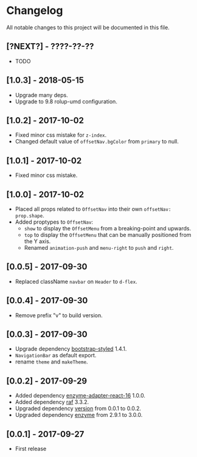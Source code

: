 # Changelog

All notable changes to this project will be documented in this file.

## [?NEXT?] - ????-??-??

- TODO

## [1.0.3] - 2018-05-15

- Upgrade many deps.
- Upgrade to 9.8 rolup-umd configuration.

## [1.0.2] - 2017-10-02

- Fixed minor css mistake for `z-index`.
- Changed default value of `offsetNav.bgColor` from `primary` to null.

## [1.0.1] - 2017-10-02

- Fixed minor css mistake.

## [1.0.0] - 2017-10-02

- Placed all props related to `OffsetNav` into their own `offsetNav: prop.shape`.
- Added proptypes to `OffsetNav`:
  - `show` to display the `OffsetMenu` from a breaking-point and upwards.
  - `top` to display the `OffsetMenu` that can be manually positioned from the Y axis.
  - Renamed `animation-push` and `menu-right` to `push` and `right`.
  
## [0.0.5] - 2017-09-30

- Replaced className `navbar` on `Header` to `d-flex`. 

## [0.0.4] - 2017-09-30

- Remove prefix "v" to build version.

## [0.0.3] - 2017-09-30

- Upgrade dependency [bootstrap-styled](https://module.kopaxgroup.com/styled-components/bootstrap-styled/tags/v1.4.1) 1.4.1.
- `NavigationBar` as default export.
- rename `theme` and `makeTheme`.

## [0.0.2] - 2017-09-29

- Added dependency [enzyme-adapter-react-16](https://www.npmjs.com/package/enzyme-adapter-react-16) 1.0.0.
- Added dependency [raf](https://www.npmjs.com/package/raf) 3.3.2.
- Upgraded dependency [version](https://www.npmjs.com/package/version) from 0.0.1 to 0.0.2.
- Upgraded dependency [enzyme](https://www.npmjs.com/package/enzyme) from 2.9.1 to 3.0.0.

## [0.0.1] - 2017-09-27

- First release
